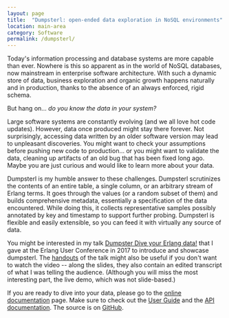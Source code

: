```yaml
---
layout: page
title:  "Dumpsterl: open-ended data exploration in NoSQL environments"
location: main-area
category: Software
permalink: /dumpsterl/
---
```


Today's information processing and database systems are more capable
than ever. Nowhere is this so apparent as in the world of NoSQL
databases, now mainstream in enterprise software architecture. With
such a dynamic store of data, business exploration and organic growth
happens naturally and in production, thanks to the absence of an
always enforced, rigid schema.

But hang on... _do you know the data in your system?_

Large software systems are constantly evolving (and we all love hot
code updates). However, data once produced might stay there forever.
Not surprisingly, accessing data written by an older software version
may lead to unpleasant discoveries. You might want to check your
assumptions before pushing new code to production... or you might want
to validate the data, cleaning up artifacts of an old bug that has
been fixed long ago. Maybe you are just curious and would like to
learn more about your data.

Dumpsterl is my humble answer to these challenges. Dumpsterl
scrutinizes the contents of an entire table, a single column, or an
arbitrary stream of Erlang terms. It goes through the values (or a
random subset of them) and builds comprehensive metadata, essentially
a specification of the data encountered. While doing this, it collects
representative samples possibly annotated by key and timestamp to
support further probing. Dumpsterl is flexible and easily extensible,
so you can feed it with virtually any source of data.

You might be interested in my talk
[Dumpster Dive your Erlang data!][talk] that I gave at the Erlang User
Conference in 2017 to introduce and showcase dumpsterl. The [handouts]
of the talk might also be useful if you don't want to watch the video
-- along the slides, they also contain an edited transcript of what I
was telling the audience. (Although you will miss the most interesting
part, the live demo, which was not slide-based.)

If you are ready to dive into your data, please go to the
[online documentation][doc] page. Make sure to check out the [User
Guide] and the [API documentation].  The source is on [GitHub].


[doc]:                doc/overview-summary.html
[GitHub]:             https://github.com/tomszilagyi/dumpsterl
[User Guide]:         doc/guide/book.html
[API documentation]:  doc/ds.html
[talk]:               http://www.erlang-factory.com/euc2017/tom-szilagyi
[handouts]:           tomszilagyi_euc2017.pdf

